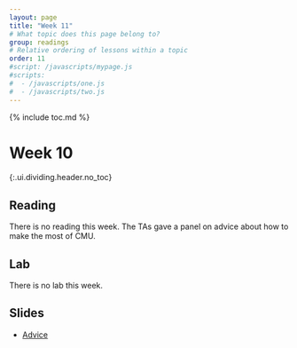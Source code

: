 ```yaml
---
layout: page
title: "Week 11"
# What topic does this page belong to?
group: readings
# Relative ordering of lessons within a topic
order: 11
#script: /javascripts/mypage.js
#scripts:
#  - /javascripts/one.js
#  - /javascripts/two.js
---
```



{% include toc.md %}

# Week 10
{:.ui.dividing.header.no_toc}

## Reading

There is no reading this week. The TAs gave a panel on advice about how to make the most of CMU.

## Lab

There is no lab this week.

## Slides

- [Advice](advice.pdf)
